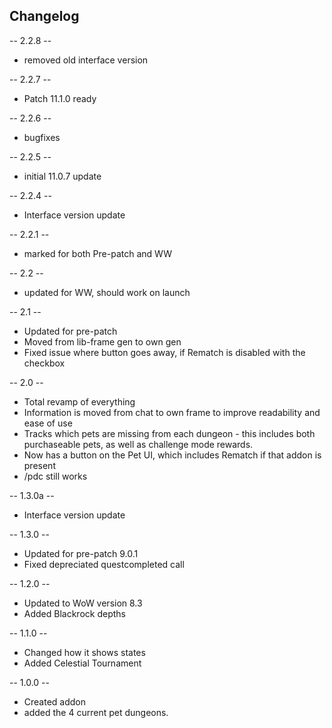 ## Changelog

-- 2.2.8 -- 
* removed old interface version

-- 2.2.7 --
* Patch 11.1.0 ready

-- 2.2.6 --
* bugfixes

-- 2.2.5 --
* initial 11.0.7 update

-- 2.2.4 --
* Interface version update

-- 2.2.1 --
* marked for both Pre-patch and WW

-- 2.2 --
* updated for WW, should work on launch

-- 2.1 --
* Updated for pre-patch
* Moved from lib-frame gen to own gen
* Fixed issue where button goes away, if Rematch is disabled with the checkbox

-- 2.0 --
* Total revamp of everything
* Information is moved from chat to own frame to improve readability and ease of use
* Tracks which pets are missing from each dungeon - this includes both purchaseable pets, as well as challenge mode rewards.
* Now has a button on the Pet UI, which includes Rematch if that addon is present
* /pdc still works

-- 1.3.0a --
* Interface version update

-- 1.3.0 --
* Updated for pre-patch 9.0.1
* Fixed depreciated questcompleted call

-- 1.2.0 --
* Updated to WoW version 8.3
* Added Blackrock depths

-- 1.1.0 --
* Changed how it shows states
* Added Celestial Tournament

-- 1.0.0 --
* Created addon
* added the 4 current pet dungeons.
